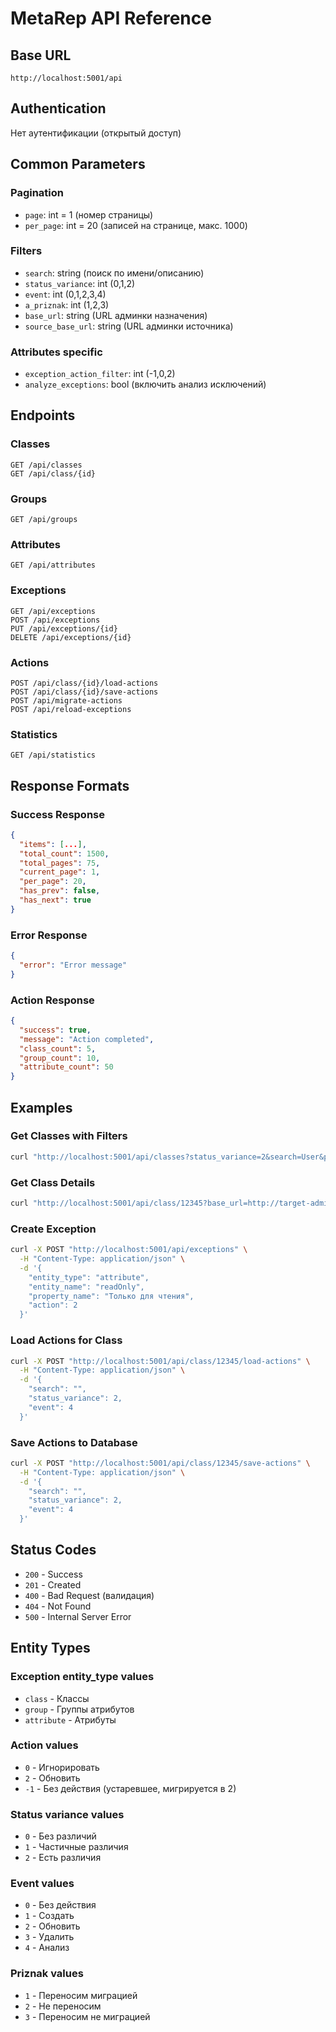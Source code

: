 # MetaRep API Reference

## Base URL
```
http://localhost:5001/api
```

## Authentication
Нет аутентификации (открытый доступ)

## Common Parameters

### Pagination
- `page`: int = 1 (номер страницы)
- `per_page`: int = 20 (записей на странице, макс. 1000)

### Filters  
- `search`: string (поиск по имени/описанию)
- `status_variance`: int (0,1,2)
- `event`: int (0,1,2,3,4)
- `a_priznak`: int (1,2,3)
- `base_url`: string (URL админки назначения)
- `source_base_url`: string (URL админки источника)

### Attributes specific
- `exception_action_filter`: int (-1,0,2)
- `analyze_exceptions`: bool (включить анализ исключений)

## Endpoints

### Classes
```
GET /api/classes
GET /api/class/{id}
```

### Groups
```
GET /api/groups
```

### Attributes  
```
GET /api/attributes
```

### Exceptions
```
GET /api/exceptions
POST /api/exceptions
PUT /api/exceptions/{id}
DELETE /api/exceptions/{id}
```

### Actions
```
POST /api/class/{id}/load-actions
POST /api/class/{id}/save-actions
POST /api/migrate-actions
POST /api/reload-exceptions
```

### Statistics
```
GET /api/statistics
```

## Response Formats

### Success Response
```json
{
  "items": [...],
  "total_count": 1500,
  "total_pages": 75,
  "current_page": 1,
  "per_page": 20,
  "has_prev": false,
  "has_next": true
}
```

### Error Response
```json
{
  "error": "Error message"
}
```

### Action Response
```json
{
  "success": true,
  "message": "Action completed",
  "class_count": 5,
  "group_count": 10,
  "attribute_count": 50
}
```

## Examples

### Get Classes with Filters
```bash
curl "http://localhost:5001/api/classes?status_variance=2&search=User&page=1&per_page=20"
```

### Get Class Details
```bash
curl "http://localhost:5001/api/class/12345?base_url=http://target-admin.com"
```

### Create Exception
```bash
curl -X POST "http://localhost:5001/api/exceptions" \
  -H "Content-Type: application/json" \
  -d '{
    "entity_type": "attribute",
    "entity_name": "readOnly", 
    "property_name": "Только для чтения",
    "action": 2
  }'
```

### Load Actions for Class
```bash
curl -X POST "http://localhost:5001/api/class/12345/load-actions" \
  -H "Content-Type: application/json" \
  -d '{
    "search": "",
    "status_variance": 2,
    "event": 4
  }'
```

### Save Actions to Database
```bash
curl -X POST "http://localhost:5001/api/class/12345/save-actions" \
  -H "Content-Type: application/json" \
  -d '{
    "search": "",
    "status_variance": 2, 
    "event": 4
  }'
```

## Status Codes

- `200` - Success
- `201` - Created
- `400` - Bad Request (валидация)
- `404` - Not Found
- `500` - Internal Server Error

## Entity Types

### Exception entity_type values
- `class` - Классы
- `group` - Группы атрибутов  
- `attribute` - Атрибуты

### Action values
- `0` - Игнорировать
- `2` - Обновить
- `-1` - Без действия (устаревшее, мигрируется в 2)

### Status variance values
- `0` - Без различий
- `1` - Частичные различия
- `2` - Есть различия

### Event values
- `0` - Без действия
- `1` - Создать
- `2` - Обновить
- `3` - Удалить
- `4` - Анализ

### Priznak values
- `1` - Переносим миграцией
- `2` - Не переносим
- `3` - Переносим не миграцией 